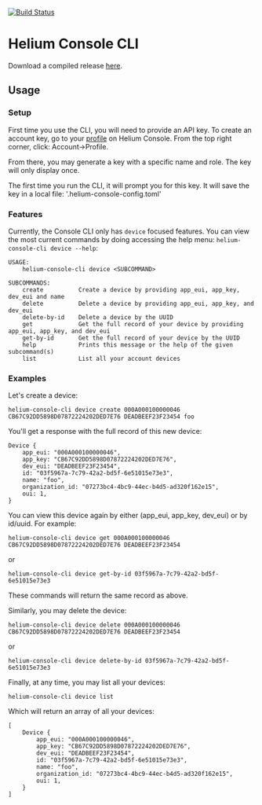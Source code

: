 [![Build Status](https://travis-ci.com/helium/helium-console-cli.svg?token=35YrBmyVB8LNrXzjrRop&branch=master)](https://travis-ci.com/helium/helium-console-cli)

# Helium Console CLI

Download a compiled release [here](https://github.com/helium/helium-console-cli/releases).

## Usage

### Setup 
First time you use the CLI, you will need to provide an API key. To create an account key, go to your [profile](https://console.helium.com/profile) on Helium Console. From the top right corner, click: Account->Profile.

From there, you may generate a key with a specific name and role. The key will only display once.

The first time you run the CLI, it will prompt you for this key. It will save the key in a local file: '.helium-console-config.toml'

### Features

Currently, the Console CLI only has `device` focused features. You can view the most current commands by doing accessing the help menu: `helium-console-cli device --help`:

```
USAGE:
    helium-console-cli device <SUBCOMMAND>

SUBCOMMANDS:
    create          Create a device by providing app_eui, app_key, dev_eui and name
    delete          Delete a device by providing app_eui, app_key, and dev_eui
    delete-by-id    Delete a device by the UUID
    get             Get the full record of your device by providing app_eui, app_key, and dev_eui
    get-by-id       Get the full record of your device by the UUID
    help            Prints this message or the help of the given subcommand(s)
    list            List all your account devices
```

### Examples

Let's create a device:

```
helium-console-cli device create 000A000100000046 CB67C92DD5898D07872224202DED7E76 DEADBEEF23F23454 foo
```

You'll get a response with the full record of this new device:

```
Device {
    app_eui: "000A000100000046",
    app_key: "CB67C92DD5898D07872224202DED7E76",
    dev_eui: "DEADBEEF23F23454",
    id: "03f5967a-7c79-42a2-bd5f-6e51015e73e3",
    name: "foo",
    organization_id: "07273bc4-4bc9-44ec-b4d5-ad320f162e15",
    oui: 1,
}
```

You can view this device again by either (app_eui, app_key, dev_eui) or by id/uuid. For example:

```
helium-console-cli device get 000A000100000046 CB67C92DD5898D07872224202DED7E76 DEADBEEF23F23454
```
or

```
helium-console-cli device get-by-id 03f5967a-7c79-42a2-bd5f-6e51015e73e3
```

These commands will return the same record as above.

Similarly, you may delete the device:

```
helium-console-cli device delete 000A000100000046 CB67C92DD5898D07872224202DED7E76 DEADBEEF23F23454
```
or

```
helium-console-cli device delete-by-id 03f5967a-7c79-42a2-bd5f-6e51015e73e3
```

Finally, at any time, you may list all your devices:

```
helium-console-cli device list
```

Which will return an array of all your devices:

```
[
    Device {
        app_eui: "000A000100000046",
        app_key: "CB67C92DD5898D07872224202DED7E76",
        dev_eui: "DEADBEEF23F23454",
        id: "03f5967a-7c79-42a2-bd5f-6e51015e73e3",
        name: "foo",
        organization_id: "07273bc4-4bc9-44ec-b4d5-ad320f162e15",
        oui: 1,
    }
]
```
